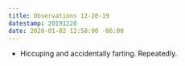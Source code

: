 ```yaml
---
title: Observations 12-20-19
datestamp: 20191220
date: 2020-01-02 12:58:00 -06:00
---
```


- Hiccuping and accidentally farting. Repeatedly.
